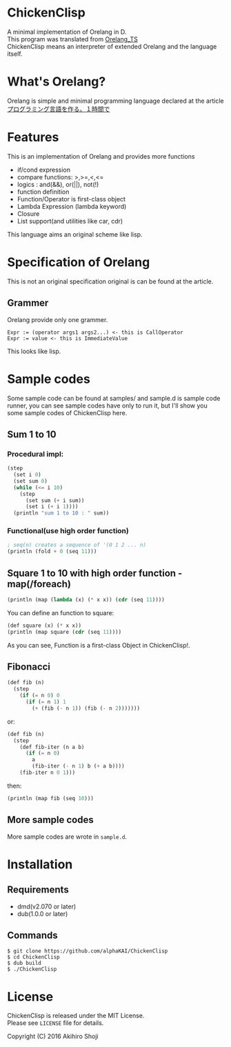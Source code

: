 # ChickenClisp
A minimal implementation of Orelang in D.  
This program was translated from [Orelang\_TS](https://github.com/alphaKAI/Orelang_TS)  
ChickenClisp means an interpreter of extended Orelang and the language itself.  

# What's Orelang?
Orelang is simple and minimal programming language declared at the article[プログラミング言語を作る。１時間で](http://qiita.com/shuetsu@github/items/ac21e597265d6bb906dc)  

# Features
This is an implementation of Orelang and provides more functions

* if/cond expression
* compare functions: >,>=,<,<=
* logics : and(&&), or(||), not(!)
* function definition
* Function/Operator is first-class object
* Lambda Expression (lambda keyword)
* Closure
* List support(and utilities like car, cdr)

This language aims an original scheme like lisp.  

# Specification of Orelang
This is not an original specification original is can be found at the article.  

## Grammer
Orelang provide only one grammer.

`Expr := (operator args1 args2...) <- this is CallOperator`  
`Expr := value <- this is ImmediateValue`

This looks like lisp.  

# Sample codes
Some sample code can be found at samples/ and sample.d is sample code runner, you can see sample codes have only to run it, but I'll show you some sample codes of ChickenClisp here.  

## Sum 1 to 10
### Procedural impl:
```scheme
(step
  (set i 0)
  (set sum 0)
  (while (<= i 10)
    (step
      (set sum (+ i sum))
      (set i (+ i 1))))
  (println "sum 1 to 10 : " sum))
```

### Functional(use high order function)
```scheme
; seq(n) creates a sequence of '(0 1 2 ... n)
(println (fold + 0 (seq 11)))
```

## Square 1 to 10 with high order function - map(/foreach)
```scheme
(println (map (lambda (x) (* x x)) (cdr (seq 11))))
```
  
You can define an function to square:
  
```scheme
(def square (x) (* x x))
(println (map square (cdr (seq 11))))
```
  
As you can see, Function is a first-class Object in ChickenClisp!.  
  
## Fibonacci
```scheme
(def fib (n)
  (step
    (if (= n 0) 0
      (if (= n 1) 1
        (+ (fib (- n 1)) (fib (- n 2)))))))
```
  
or:
  
```scheme
(def fib (n)
  (step
    (def fib-iter (n a b)
      (if (= n 0)
        a
        (fib-iter (- n 1) b (+ a b))))
    (fib-iter n 0 1)))
```
  
then:
  
```scheme
(println (map fib (seq 10)))
```
  
  
## More sample codes
More sample codes are wrote in `sample.d`.  

# Installation
## Requirements

- dmd(v2.070 or later)
- dub(1.0.0 or later) 

## Commands

```zsh:
$ git clone https://github.com/alphaKAI/ChickenClisp
$ cd ChickenClisp
$ dub build
$ ./ChickenClisp
```

# License
ChickenClisp is released under the MIT License.  
Please see `LICENSE` file for details.  

Copyright (C) 2016 Akihiro Shoji
